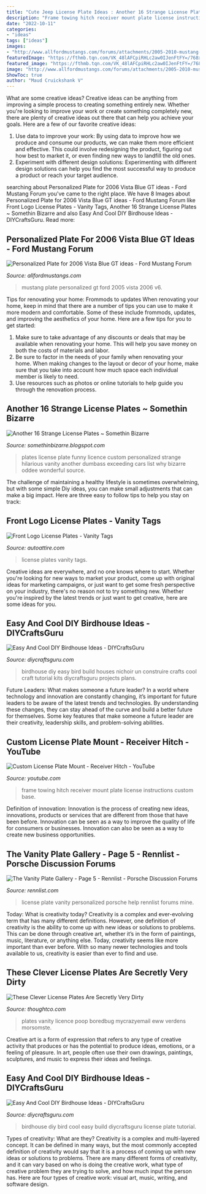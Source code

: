```yaml
---
title: "Cute Jeep License Plate Ideas : Another 16 Strange License Plates ~ Somethin Bizarre"
description: "Frame towing hitch receiver mount plate license instructions custom base"
date: "2022-10-11"
categories:
- "ideas"
tags: ["ideas"]
images:
- "http://www.allfordmustangs.com/forums/attachments/2005-2010-mustang-talk/125342d1300858319-personalized-plate-2006-vista-blue-gt-ideas-mustang-rear-view-1.jpg"
featuredImage: "https://fthmb.tqn.com/VK_48lAFCpiRHLc2aw0IJenFtFY=/768x0/filters:no_upscale()/Ew-Poop-581754773df78cc2e89f0c4e.jpg"
featured_image: "https://fthmb.tqn.com/VK_48lAFCpiRHLc2aw0IJenFtFY=/768x0/filters:no_upscale()/Ew-Poop-581754773df78cc2e89f0c4e.jpg"
image: "http://www.allfordmustangs.com/forums/attachments/2005-2010-mustang-talk/125342d1300858319-personalized-plate-2006-vista-blue-gt-ideas-mustang-rear-view-1.jpg"
ShowToc: true
author: "Maud Cruickshank V"
---
```



What are some creative ideas?
Creative ideas can be anything from improving a simple process to creating something entirely new. Whether you're looking to improve your work or create something completely new, there are plenty of creative ideas out there that can help you achieve your goals. Here are a few of our favorite creative ideas: 
1. Use data to improve your work: By using data to improve how we produce and consume our products, we can make them more efficient and effective. This could involve redesigning the product, figuring out how best to market it, or even finding new ways to landfill the old ones. 
2. Experiment with different design solutions: Experimenting with different design solutions can help you find the most successful way to produce a product or reach your target audience.

	

		
searching about Personalized Plate for 2006 Vista Blue GT ideas - Ford Mustang Forum you've came to the right place. We have 8 Images about Personalized Plate for 2006 Vista Blue GT ideas - Ford Mustang Forum like Front Logo License Plates - Vanity Tags, Another 16 Strange License Plates ~ Somethin Bizarre and also Easy And Cool DIY Birdhouse Ideas - DIYCraftsGuru. Read more:
		
    
## Personalized Plate For 2006 Vista Blue GT Ideas - Ford Mustang Forum

<img loading=lazy src="http://www.allfordmustangs.com/forums/attachments/2005-2010-mustang-talk/125342d1300858319-personalized-plate-2006-vista-blue-gt-ideas-mustang-rear-view-1.jpg" onerror="this.onerror=null;this.src='https://tse3.mm.bing.net/th?id=OIP.AUhUCqAlMdzzIcIIsswr4gHaGC&amp;pid=15.1';" alt="Personalized Plate for 2006 Vista Blue GT ideas - Ford Mustang Forum">

_Source: allfordmustangs.com_

>mustang plate personalized gt ford 2005 vista 2006 v6. 

	

Tips for renovating your home: Frommods to updates
When renovating your home, keep in mind that there are a number of tips you can use to make it more modern and comfortable. Some of these include frommods, updates, and improving the aesthetics of your home. Here are a few tips for you to get started: 
1. Make sure to take advantage of any discounts or deals that may be available when renovating your home. This will help you save money on both the costs of materials and labor. 
2. Be sure to factor in the needs of your family when renovating your home. When making changes to the layout or decor of your home, make sure that you take into account how much space each individual member is likely to need. 
3. Use resources such as photos or online tutorials to help guide you through the renovation process.

    
## Another 16 Strange License Plates ~ Somethin Bizarre

<img loading=lazy src="https://4.bp.blogspot.com/_I9lJuLPsXSs/S-iItOvBJWI/AAAAAAAAMok/MfELHXYYZR0/s400/Another+16+Strange+License+Plates+2.jpg" onerror="this.onerror=null;this.src='https://tse3.mm.bing.net/th?id=OIP.2y5jKdWYl1vVt6wfzFzpIQHaGS&amp;pid=15.1';" alt="Another 16 Strange License Plates ~ Somethin Bizarre">

_Source: somethinbizarre.blogspot.com_

>plates license plate funny licence custom personalized strange hilarious vanity another dumbass exceeding cars list why bizarre oddee wonderful source. 

	

The challenge of maintaining a healthy lifestyle is sometimes overwhelming, but with some simple Diy ideas, you can make small adjustments that can make a big impact. Here are three easy to follow tips to help you stay on track:

    
## Front Logo License Plates - Vanity Tags

<img loading=lazy src="https://sep.yimg.com/ay/licenseplateframes/front-logo-license-plates-vanity-tags-14.gif" onerror="this.onerror=null;this.src='https://tse2.mm.bing.net/th?id=OIP.1xet6tvurp67jqD52Q_FfgHaHQ&amp;pid=15.1';" alt="Front Logo License Plates - Vanity Tags">

_Source: autoattire.com_

>license plates vanity tags. 

	

Creative ideas are everywhere, and no one knows where to start. Whether you're looking for new ways to market your product, come up with original ideas for marketing campaigns, or just want to get some fresh perspective on your industry, there's no reason not to try something new. Whether you're inspired by the latest trends or just want to get creative, here are some ideas for you.

    
## Easy And Cool DIY Birdhouse Ideas - DIYCraftsGuru

<img loading=lazy src="https://www.diycraftsguru.com/wp-content/uploads/2018/09/How-to-build-a-Birdhouse-2.jpg" onerror="this.onerror=null;this.src='https://tse2.mm.bing.net/th?id=OIP.2AhTnYZNXMbGBeA44euEWQHaKz&amp;pid=15.1';" alt="Easy And Cool DIY Birdhouse Ideas - DIYCraftsGuru">

_Source: diycraftsguru.com_

>birdhouse diy easy bird build houses nichoir un construire crafts cool craft tutorial kits diycraftsguru projects plans. 

	

Future Leaders: What makes someone a future leader?
In a world where technology and innovation are constantly changing, it’s important for future leaders to be aware of the latest trends and technologies. By understanding these changes, they can stay ahead of the curve and build a better future for themselves. Some key features that make someone a future leader are their creativity, leadership skills, and problem-solving abilities.

    
## Custom License Plate Mount - Receiver Hitch - YouTube

<img loading=lazy src="https://i.ytimg.com/vi/lZGrjnYB2fo/maxresdefault.jpg" onerror="this.onerror=null;this.src='https://tse2.mm.bing.net/th?id=OIP.rkT2zFLB7M-kr8xKETcU9wHaEK&amp;pid=15.1';" alt="Custom License Plate Mount - Receiver Hitch - YouTube">

_Source: youtube.com_

>frame towing hitch receiver mount plate license instructions custom base. 

	

Definition of innovation:
Innovation is the process of creating new ideas, innovations, products or services that are different from those that have been before. Innovation can be seen as a way to improve the quality of life for consumers or businesses. Innovation can also be seen as a way to create new business opportunities.

    
## The Vanity Plate Gallery - Page 5 - Rennlist - Porsche Discussion Forums

<img loading=lazy src="https://rennlist.com/forums/attachments/911-forum/200978d1182393574-the-vanity-plate-gallery-img_3316_resize2.jpg" onerror="this.onerror=null;this.src='https://tse4.mm.bing.net/th?id=OIP.Rnb_1j7lxZFU_frhLaPYvwHaFj&amp;pid=15.1';" alt="The Vanity Plate Gallery - Page 5 - Rennlist - Porsche Discussion Forums">

_Source: rennlist.com_

>license plate vanity personalized porsche help rennlist forums mine. 

	

Today: What is creativity today?
Creativity is a complex and ever-evolving term that has many different definitions. However, one definition of creativity is the ability to come up with new ideas or solutions to problems. This can be done through creative art, whether it’s in the form of paintings, music, literature, or anything else. Today, creativity seems like more important than ever before. With so many newer technologies and tools available to us, creativity is easier than ever to find and use.

    
## These Clever License Plates Are Secretly Very Dirty

<img loading=lazy src="https://fthmb.tqn.com/VK_48lAFCpiRHLc2aw0IJenFtFY=/768x0/filters:no_upscale()/Ew-Poop-581754773df78cc2e89f0c4e.jpg" onerror="this.onerror=null;this.src='https://tse1.mm.bing.net/th?id=OIP.ciJp8S6p5FF46NmZUz6XnQHaJ3&amp;pid=15.1';" alt="These Clever License Plates Are Secretly Very Dirty">

_Source: thoughtco.com_

>plates vanity licence poop boredbug mycrazyemail eww verdens morsomste. 

	

Creative art is a form of expression that refers to any type of creative activity that produces or has the potential to produce ideas, emotions, or a feeling of pleasure. In art, people often use their own drawings, paintings, sculptures, and music to express their ideas and feelings.

    
## Easy And Cool DIY Birdhouse Ideas - DIYCraftsGuru

<img loading=lazy src="https://www.diycraftsguru.com/wp-content/uploads/2018/09/How-to-build-a-Birdhouse-4.jpg" onerror="this.onerror=null;this.src='https://tse3.mm.bing.net/th?id=OIP.CgY7PyVaj8l8nho0Sxi3xAHaMW&amp;pid=15.1';" alt="Easy And Cool DIY Birdhouse Ideas - DIYCraftsGuru">

_Source: diycraftsguru.com_

>birdhouse diy bird cool easy build diycraftsguru license plate tutorial. 

	

Types of creativity: What are they?
Creativity is a complex and multi-layered concept. It can be defined in many ways, but the most commonly accepted definition of creativity would say that it is a process of coming up with new ideas or solutions to problems. There are many different forms of creativity, and it can vary based on who is doing the creative work, what type of creative problem they are trying to solve, and how much input the person has. Here are four types of creative work: visual art, music, writing, and software design.

